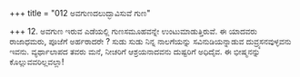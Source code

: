+++
title = "012 ಅವಗುಣದಲುದ್ಭಾವಿಸುವೆ ಗುಣ"

+++
12. ಅವಗುಣ ಇರುವ ಎಡೆಯಲ್ಲಿ ಗುಣಸಮೂಹವನ್ನೇ ಉಂಟುಮಾಡುತ್ತಿರುವೆ. ಈ ಯಾದವರು ರಾಜಾಧಮರು, ಪೂಜೆಗೆ ಅರ್ಹರಾದರೇ ? ಸುಡು ಸುಡು ನಿನ್ನ ನಾಲಗೆಯನ್ನು ಸವಿನುಡಿಯನ್ನಾಡುವ ದುವ್ರ್ಯಸನವುಳ್ಳವನು ಇವನು. ವ್ಯರ್ಥಾಲಾಪದ ತವರು ಮನೆ, ನೀಚರಿಗೆ ಆಶ್ರಯನಾದವನು ದುಷ್ಟರಿಗೆ ಅಧಿದೈವ. ಈ ಭೀಷ್ಮನನ್ನು ಕೊಲ್ಲುವವರಿಲ್ಲವಲ್ಲಾ!